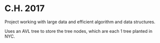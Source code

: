 # C.H. 2017

Project working with large data and efficient algorithm and data structures. 

Uses an AVL tree to store the tree nodes, which are each 1 tree planted in NYC.  

